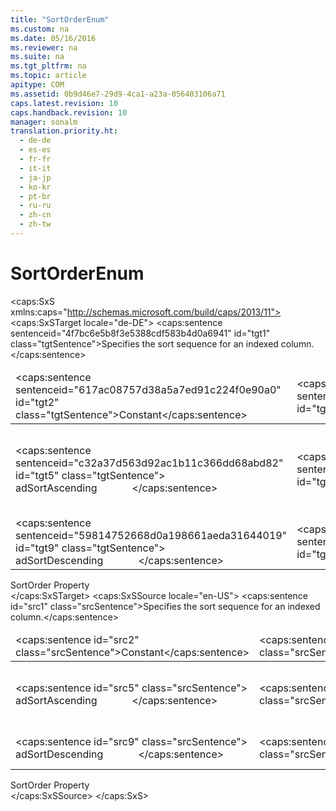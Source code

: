 ```yaml
---
title: "SortOrderEnum"
ms.custom: na
ms.date: 05/16/2016
ms.reviewer: na
ms.suite: na
ms.tgt_pltfrm: na
ms.topic: article
apitype: COM
ms.assetid: 0b9d46e7-29d9-4ca1-a23a-056403106a71
caps.latest.revision: 10
caps.handback.revision: 10
manager: sonalm
translation.priority.ht: 
  - de-de
  - es-es
  - fr-fr
  - it-it
  - ja-jp
  - ko-kr
  - pt-br
  - ru-ru
  - zh-cn
  - zh-tw
---
```

# SortOrderEnum
<?xml version="1.0" encoding="utf-8"?>
<caps:SxS xmlns:caps="http://schemas.microsoft.com/build/caps/2013/11">
  <caps:SxSTarget locale="de-DE">
    <developerReferenceWithoutSyntaxDocument xsi:schemaLocation="http://ddue.schemas.microsoft.com/authoring/2003/5 http://dduestorage.blob.core.windows.net/ddueschema/developer.xsd" xmlns="http://ddue.schemas.microsoft.com/authoring/2003/5" xmlns:xlink="http://www.w3.org/1999/xlink" xmlns:xsi="http://www.w3.org/2001/XMLSchema-instance">
      <introduction>
        <para>
          <caps:sentence sentenceid="4f7bc6e5b8f3e5388cdf583b4d0a6941" id="tgt1" class="tgtSentence">Specifies the sort sequence for an indexed column.</caps:sentence>
        </para>
      </introduction>
      <section>
        <content>
          <table>
            <thead>
              <tr>
                <TD>
                  <para>
                    <caps:sentence sentenceid="617ac08757d38a5a7ed91c224f0e90a0" id="tgt2" class="tgtSentence">Constant</caps:sentence>
                  </para>
                </TD>
                <TD>
                  <para>
                    <caps:sentence sentenceid="2063c1608d6e0baf80249c42e2be5804" id="tgt3" class="tgtSentence">Value</caps:sentence>
                  </para>
                </TD>
                <TD>
                  <para>
                    <caps:sentence sentenceid="67daf92c833c41c95db874e18fcb2786" id="tgt4" class="tgtSentence">Description</caps:sentence>
                  </para>
                </TD>
              </tr>
            </thead>
            <tbody>
              <tr>
                <TD>
                  <para>
                    <caps:sentence sentenceid="c32a37d563d92ac1b11c366dd68abd82" id="tgt5" class="tgtSentence">
                      <legacyBold>adSortAscending</legacyBold>             </caps:sentence>
                  </para>
                </TD>
                <TD>
                  <para>
                    <caps:sentence sentenceid="c4ca4238a0b923820dcc509a6f75849b" id="tgt6" class="tgtSentence">1</caps:sentence>
                  </para>
                </TD>
                <TD>
                  <para>
                    <caps:sentence sentenceid="f2519f5b2ce0ab7912c13b0af6ebf9f2" id="tgt7" class="tgtSentence">Default.</caps:sentence>
                    <caps:sentence sentenceid="21412b5f11dad0b65980f2dd6aee9cc4" id="tgt8" class="tgtSentence"> The sort sequence for the column is ascending.</caps:sentence>
                  </para>
                </TD>
              </tr>
              <tr>
                <TD>
                  <para>
                    <caps:sentence sentenceid="59814752668d0a198661aeda31644019" id="tgt9" class="tgtSentence">
                      <legacyBold>adSortDescending</legacyBold>             </caps:sentence>
                  </para>
                </TD>
                <TD>
                  <para>
                    <caps:sentence sentenceid="c81e728d9d4c2f636f067f89cc14862c" id="tgt10" class="tgtSentence">2</caps:sentence>
                  </para>
                </TD>
                <TD>
                  <para>
                    <caps:sentence sentenceid="c2ff83cd1330d4853d54a3c2bed88150" id="tgt11" class="tgtSentence">The sort sequence for the column is descending.</caps:sentence>
                  </para>
                </TD>
              </tr>
            </tbody>
          </table>
        </content>
      </section>
      <section>
        <title>
          <caps:sentence sentenceid="2f342d3be839cc5b67ae0de7d404b8e6" id="tgt12" class="tgtSentence">Applies To</caps:sentence>
        </title>
        <content>
          <para>
            <link xlink:href="04510b19-9cb2-4895-b23b-f7790123eb04">SortOrder Property</link>
          </para>
        </content>
      </section>
      <relatedTopics></relatedTopics>
    </developerReferenceWithoutSyntaxDocument>
  </caps:SxSTarget>
  <caps:SxSSource locale="en-US">
    <developerReferenceWithoutSyntaxDocument xsi:schemaLocation="http://ddue.schemas.microsoft.com/authoring/2003/5 http://dduestorage.blob.core.windows.net/ddueschema/developer.xsd" xmlns="http://ddue.schemas.microsoft.com/authoring/2003/5" xmlns:xlink="http://www.w3.org/1999/xlink" xmlns:xsi="http://www.w3.org/2001/XMLSchema-instance">
      <introduction>
        <para>
          <caps:sentence id="src1" class="srcSentence">Specifies the sort sequence for an indexed column.</caps:sentence>
        </para>
      </introduction>
      <section>
        <content>
          <table>
            <thead>
              <tr>
                <TD>
                  <para>
                    <caps:sentence id="src2" class="srcSentence">Constant</caps:sentence>
                  </para>
                </TD>
                <TD>
                  <para>
                    <caps:sentence id="src3" class="srcSentence">Value</caps:sentence>
                  </para>
                </TD>
                <TD>
                  <para>
                    <caps:sentence id="src4" class="srcSentence">Description</caps:sentence>
                  </para>
                </TD>
              </tr>
            </thead>
            <tbody>
              <tr>
                <TD>
                  <para>
                    <caps:sentence id="src5" class="srcSentence">
                      <legacyBold>adSortAscending</legacyBold>             </caps:sentence>
                  </para>
                </TD>
                <TD>
                  <para>
                    <caps:sentence id="src6" class="srcSentence">1</caps:sentence>
                  </para>
                </TD>
                <TD>
                  <para>
                    <caps:sentence id="src7" class="srcSentence">Default.</caps:sentence>
                    <caps:sentence id="src8" class="srcSentence"> The sort sequence for the column is ascending.</caps:sentence>
                  </para>
                </TD>
              </tr>
              <tr>
                <TD>
                  <para>
                    <caps:sentence id="src9" class="srcSentence">
                      <legacyBold>adSortDescending</legacyBold>             </caps:sentence>
                  </para>
                </TD>
                <TD>
                  <para>
                    <caps:sentence id="src10" class="srcSentence">2</caps:sentence>
                  </para>
                </TD>
                <TD>
                  <para>
                    <caps:sentence id="src11" class="srcSentence">The sort sequence for the column is descending.</caps:sentence>
                  </para>
                </TD>
              </tr>
            </tbody>
          </table>
        </content>
      </section>
      <section>
        <title>
          <caps:sentence id="src12" class="srcSentence">Applies To</caps:sentence>
        </title>
        <content>
          <para>
            <link xlink:href="04510b19-9cb2-4895-b23b-f7790123eb04">SortOrder Property</link>
          </para>
        </content>
      </section>
      <relatedTopics></relatedTopics>
    </developerReferenceWithoutSyntaxDocument>
  </caps:SxSSource>
</caps:SxS>